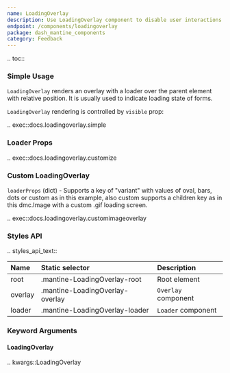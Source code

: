 ```yaml
---
name: LoadingOverlay
description: Use LoadingOverlay component to disable user interactions and indicate loading state.
endpoint: /components/loadingoverlay
package: dash_mantine_components
category: Feedback
---
```


.. toc::

### Simple Usage

`LoadingOverlay` renders an overlay with a loader over the parent element with relative position.
It is usually used to indicate loading state of forms.

`LoadingOverlay` rendering is controlled by `visible` prop:

.. exec::docs.loadingoverlay.simple

### Loader Props

.. exec::docs.loadingoverlay.customize

### Custom LoadingOverlay

`loaderProps` (dict) - Supports a key of "variant" with values of oval, bars, dots or custom as in this example, also custom supports a children key as in this dmc.Image with a custom .gif loading screen.

.. exec::docs.loadingoverlay.customimageoverlay

### Styles API

.. styles_api_text::

| Name    | Static selector                 | Description         |
|:--------|:--------------------------------|:--------------------|
| root    | .mantine-LoadingOverlay-root    | Root element        |
| overlay | .mantine-LoadingOverlay-overlay | `Overlay` component |
| loader  | .mantine-LoadingOverlay-loader  | `Loader` component  |

### Keyword Arguments

#### LoadingOverlay

.. kwargs::LoadingOverlay



